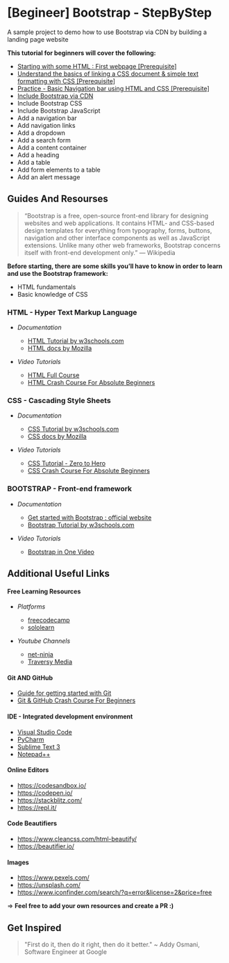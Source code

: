 # [Begineer] Bootstrap - StepByStep
A sample project to demo how to use Bootstrap via CDN by building a landing page website

**This tutorial for beginners will cover the following:**
- [Starting with some HTML : First webpage [Prerequisite]](https://github.com/codescoop/bootstrap_tutorial/tree/main/01%20HTML-First_webpage)
- [Understand the basics of linking a CSS document & simple text formatting with CSS [Prerequisite]](https://github.com/yogesh7132/bootstrap_tutorial/tree/main/02%20Adding%20CSS)
- [Practice - Basic Navigation bar using HTML and CSS [Prerequisite]](https://github.com/yogesh7132/bootstrap_tutorial/tree/main/03%20Basic%20Navigation%20bar%20using%20HTML%20and%20CSS)
- [Include Bootstrap via CDN](https://github.com/yogesh7132/bootstrap_tutorial/tree/main/03%20Bootstrap%20via%20CDN)
- Include Bootstrap CSS
- Include Bootstrap JavaScript
- Add a navigation bar
- Add navigation links
- Add a dropdown
- Add a search form
- Add a content container
- Add a heading
- Add a table
- Add form elements to a table
- Add an alert message

## Guides And Resourses

> “Bootstrap is a free, open-source front-end library for designing websites and web applications. It contains HTML- and CSS-based design templates for everything from typography, forms, buttons, navigation and other interface components as well as JavaScript extensions. Unlike many other web frameworks, Bootstrap concerns itself with front-end development only.” — Wikipedia

**Before starting, there are some skills you’ll have to know in order to learn and use the Bootstrap framework:**

- HTML fundamentals
- Basic knowledge of CSS

### HTML - Hyper Text Markup Language

* *Documentation*
  * [HTML Tutorial by w3schools.com](https://www.w3schools.com/html/)
  * [HTML docs by Mozilla](https://developer.mozilla.org/en-US/docs/Web/HTML)

* *Video Tutorials*
  * [HTML Full Course](https://youtu.be/pQN-pnXPaVg)
  * [HTML Crash Course For Absolute Beginners](https://youtu.be/UB1O30fR-EE)


### CSS - Cascading Style Sheets

* *Documentation*
  * [CSS Tutorial by w3schools.com](https://www.w3schools.com/css/)
  * [CSS docs by Mozilla](https://developer.mozilla.org/en-US/docs/Web/CSS)

* *Video Tutorials*
  * [CSS Tutorial - Zero to Hero](https://youtu.be/1Rs2ND1ryYc)
  * [CSS Crash Course For Absolute Beginners](https://youtu.be/yfoY53QXEnI)

### BOOTSTRAP - Front-end framework

* *Documentation*
  * [Get started with Bootstrap : official website](https://getbootstrap.com/docs/4.5/getting-started/introduction/)
  * [Bootstrap Tutorial by w3schools.com](https://www.w3schools.com/bootstrap/)

* *Video Tutorials*
  * [Bootstrap in One Video](https://www.youtube.com/watch?v=gqOEoUR5RHg)


## Additional Useful Links

#### Free Learning Resources
* *Platforms*
  * [freecodecamp](https://www.freecodecamp.org/)
  * [sololearn](https://www.sololearn.com/)

* *Youtube Channels*
  * [net-ninja](https://www.youtube.com/channel/UCW5YeuERMmlnqo4oq8vwUpg)
  * [Traversy Media](https://www.youtube.com/channel/UC29ju8bIPH5as8OGnQzwJyA)

#### Git AND GitHub
* [Guide for getting started with Git](https://rogerdudler.github.io/git-guide/)
* [Git & GitHub Crash Course For Beginners](https://www.youtube.com/watch?v=SWYqp7iY_Tc)

#### IDE - Integrated development environment

- [Visual Studio Code](https://code.visualstudio.com/)
- [PyCharm](https://www.jetbrains.com/pycharm/)
- [Sublime Text 3](https://www.sublimetext.com/3)
- [Notepad++](https://notepad-plus-plus.org/downloads/)

#### Online Editors
 * https://codesandbox.io/
 * https://codepen.io/
 * https://stackblitz.com/
 * https://repl.it/

#### Code Beautifiers
* https://www.cleancss.com/html-beautify/
* https://beautifier.io/

#### Images
* https://www.pexels.com/
* https://unsplash.com/
* https://www.iconfinder.com/search/?q=error&license=2&price=free

=> **Feel free to add your own resources and create a PR :)**

## Get Inspired

> "First do it, then do it right, then do it better." ~ Addy Osmani, Software Engineer at Google
